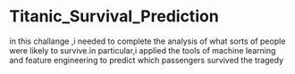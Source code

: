 # Titanic_Survival_Prediction
in this challange ,i needed to complete the analysis of what sorts of people were likely to survive.in particular,i applied the tools of machine learning and feature engineering to predict which passengers survived the tragedy
